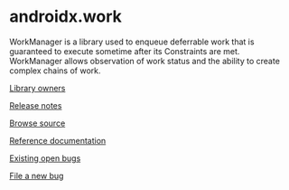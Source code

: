 # androidx.work

WorkManager is a library used to enqueue deferrable work that is guaranteed to execute sometime after its Constraints are met.
WorkManager allows observation of work status and the ability to create complex chains of work.

[Library owners](OWNERS)

[Release notes](https://developer.android.com/jetpack/androidx/releases/work)

[Browse source](https://android.googlesource.com/platform/frameworks/support/+/androidx-master-dev/work)

[Reference documentation](https://developer.android.com/reference/androidx/work/package-summary)

[Existing open bugs](https://b.corp.google.com/issues?q=componentid:409906%20status:open)

[File a new bug](https://issuetracker.google.com/issues/new?component=409906)
